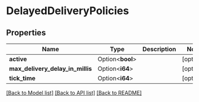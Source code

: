 # DelayedDeliveryPolicies

## Properties

Name | Type | Description | Notes
------------ | ------------- | ------------- | -------------
**active** | Option<**bool**> |  | [optional]
**max_delivery_delay_in_millis** | Option<**i64**> |  | [optional]
**tick_time** | Option<**i64**> |  | [optional]

[[Back to Model list]](../README.md#documentation-for-models) [[Back to API list]](../README.md#documentation-for-api-endpoints) [[Back to README]](../README.md)



